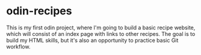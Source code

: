 # odin-recipes
This is my first odin project, where I'm going to build a basic recipe website, which will consist of an index page with links to other recipes. The goal is to build my HTML skills, but it's also an opportunity to practice basic Git workflow.